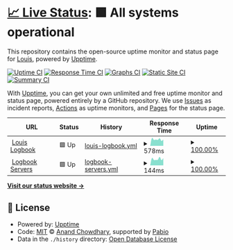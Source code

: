 # [📈 Live Status](https://tototomate123.github.io/louiscreates-upptime): <!--live status--> **🟩 All systems operational**

This repository contains the open-source uptime monitor and status page for [Louis](https://tototomate123.github.io/louiscreates-upptime), powered by [Upptime](https://github.com/upptime/upptime).

[![Uptime CI](https://github.com/tototomate123/louiscreates-upptime/workflows/Uptime%20CI/badge.svg)](https://github.com/tototomate123/louiscreates-upptime/actions?query=workflow%3A%22Uptime+CI%22)
[![Response Time CI](https://github.com/tototomate123/louiscreates-upptime/workflows/Response%20Time%20CI/badge.svg)](https://github.com/tototomate123/louiscreates-upptime/actions?query=workflow%3A%22Response+Time+CI%22)
[![Graphs CI](https://github.com/tototomate123/louiscreates-upptime/workflows/Graphs%20CI/badge.svg)](https://github.com/tototomate123/louiscreates-upptime/actions?query=workflow%3A%22Graphs+CI%22)
[![Static Site CI](https://github.com/tototomate123/louiscreates-upptime/workflows/Static%20Site%20CI/badge.svg)](https://github.com/tototomate123/louiscreates-upptime/actions?query=workflow%3A%22Static+Site+CI%22)
[![Summary CI](https://github.com/tototomate123/louiscreates-upptime/workflows/Summary%20CI/badge.svg)](https://github.com/tototomate123/louiscreates-upptime/actions?query=workflow%3A%22Summary+CI%22)

With [Upptime](https://upptime.js.org), you can get your own unlimited and free uptime monitor and status page, powered entirely by a GitHub repository. We use [Issues](https://github.com/tototomate123/louiscreates-upptime/issues) as incident reports, [Actions](https://github.com/tototomate123/louiscreates-upptime/actions) as uptime monitors, and [Pages](https://tototomate123.github.io/louiscreates-upptime) for the status page.

<!--start: status pages-->
<!-- This summary is generated by Upptime (https://github.com/upptime/upptime) -->
<!-- Do not edit this manually, your changes will be overwritten -->
<!-- prettier-ignore -->
| URL | Status | History | Response Time | Uptime |
| --- | ------ | ------- | ------------- | ------ |
| <img alt="" src="https://icons.duckduckgo.com/ip3/louiscreates.com.ico" height="13"> [Louis Logbook](https://louiscreates.com) | 🟩 Up | [louis-logbook.yml](https://github.com/tototomate123/louiscreates-upptime/commits/HEAD/history/louis-logbook.yml) | <details><summary><img alt="Response time graph" src="./graphs/louis-logbook/response-time-week.png" height="20"> 578ms</summary><br><a href="https://status.louiscreates.com/history/louis-logbook"><img alt="Response time 530" src="https://img.shields.io/endpoint?url=https%3A%2F%2Fraw.githubusercontent.com%2Ftototomate123%2Flouiscreates-upptime%2FHEAD%2Fapi%2Flouis-logbook%2Fresponse-time.json"></a><br><a href="https://status.louiscreates.com/history/louis-logbook"><img alt="24-hour response time 566" src="https://img.shields.io/endpoint?url=https%3A%2F%2Fraw.githubusercontent.com%2Ftototomate123%2Flouiscreates-upptime%2FHEAD%2Fapi%2Flouis-logbook%2Fresponse-time-day.json"></a><br><a href="https://status.louiscreates.com/history/louis-logbook"><img alt="7-day response time 578" src="https://img.shields.io/endpoint?url=https%3A%2F%2Fraw.githubusercontent.com%2Ftototomate123%2Flouiscreates-upptime%2FHEAD%2Fapi%2Flouis-logbook%2Fresponse-time-week.json"></a><br><a href="https://status.louiscreates.com/history/louis-logbook"><img alt="30-day response time 626" src="https://img.shields.io/endpoint?url=https%3A%2F%2Fraw.githubusercontent.com%2Ftototomate123%2Flouiscreates-upptime%2FHEAD%2Fapi%2Flouis-logbook%2Fresponse-time-month.json"></a><br><a href="https://status.louiscreates.com/history/louis-logbook"><img alt="1-year response time 530" src="https://img.shields.io/endpoint?url=https%3A%2F%2Fraw.githubusercontent.com%2Ftototomate123%2Flouiscreates-upptime%2FHEAD%2Fapi%2Flouis-logbook%2Fresponse-time-year.json"></a></details> | <details><summary><a href="https://status.louiscreates.com/history/louis-logbook">100.00%</a></summary><a href="https://status.louiscreates.com/history/louis-logbook"><img alt="All-time uptime 99.56%" src="https://img.shields.io/endpoint?url=https%3A%2F%2Fraw.githubusercontent.com%2Ftototomate123%2Flouiscreates-upptime%2FHEAD%2Fapi%2Flouis-logbook%2Fuptime.json"></a><br><a href="https://status.louiscreates.com/history/louis-logbook"><img alt="24-hour uptime 100.00%" src="https://img.shields.io/endpoint?url=https%3A%2F%2Fraw.githubusercontent.com%2Ftototomate123%2Flouiscreates-upptime%2FHEAD%2Fapi%2Flouis-logbook%2Fuptime-day.json"></a><br><a href="https://status.louiscreates.com/history/louis-logbook"><img alt="7-day uptime 100.00%" src="https://img.shields.io/endpoint?url=https%3A%2F%2Fraw.githubusercontent.com%2Ftototomate123%2Flouiscreates-upptime%2FHEAD%2Fapi%2Flouis-logbook%2Fuptime-week.json"></a><br><a href="https://status.louiscreates.com/history/louis-logbook"><img alt="30-day uptime 99.09%" src="https://img.shields.io/endpoint?url=https%3A%2F%2Fraw.githubusercontent.com%2Ftototomate123%2Flouiscreates-upptime%2FHEAD%2Fapi%2Flouis-logbook%2Fuptime-month.json"></a><br><a href="https://status.louiscreates.com/history/louis-logbook"><img alt="1-year uptime 99.56%" src="https://img.shields.io/endpoint?url=https%3A%2F%2Fraw.githubusercontent.com%2Ftototomate123%2Flouiscreates-upptime%2FHEAD%2Fapi%2Flouis-logbook%2Fuptime-year.json"></a></details>
| <img alt="" src="https://icons.duckduckgo.com/ip3/louiscreates.com.ico" height="13"> [Logbook Servers](https://louiscreates.com/api/postcard) | 🟩 Up | [logbook-servers.yml](https://github.com/tototomate123/louiscreates-upptime/commits/HEAD/history/logbook-servers.yml) | <details><summary><img alt="Response time graph" src="./graphs/logbook-servers/response-time-week.png" height="20"> 144ms</summary><br><a href="https://status.louiscreates.com/history/logbook-servers"><img alt="Response time 170" src="https://img.shields.io/endpoint?url=https%3A%2F%2Fraw.githubusercontent.com%2Ftototomate123%2Flouiscreates-upptime%2FHEAD%2Fapi%2Flogbook-servers%2Fresponse-time.json"></a><br><a href="https://status.louiscreates.com/history/logbook-servers"><img alt="24-hour response time 163" src="https://img.shields.io/endpoint?url=https%3A%2F%2Fraw.githubusercontent.com%2Ftototomate123%2Flouiscreates-upptime%2FHEAD%2Fapi%2Flogbook-servers%2Fresponse-time-day.json"></a><br><a href="https://status.louiscreates.com/history/logbook-servers"><img alt="7-day response time 144" src="https://img.shields.io/endpoint?url=https%3A%2F%2Fraw.githubusercontent.com%2Ftototomate123%2Flouiscreates-upptime%2FHEAD%2Fapi%2Flogbook-servers%2Fresponse-time-week.json"></a><br><a href="https://status.louiscreates.com/history/logbook-servers"><img alt="30-day response time 152" src="https://img.shields.io/endpoint?url=https%3A%2F%2Fraw.githubusercontent.com%2Ftototomate123%2Flouiscreates-upptime%2FHEAD%2Fapi%2Flogbook-servers%2Fresponse-time-month.json"></a><br><a href="https://status.louiscreates.com/history/logbook-servers"><img alt="1-year response time 170" src="https://img.shields.io/endpoint?url=https%3A%2F%2Fraw.githubusercontent.com%2Ftototomate123%2Flouiscreates-upptime%2FHEAD%2Fapi%2Flogbook-servers%2Fresponse-time-year.json"></a></details> | <details><summary><a href="https://status.louiscreates.com/history/logbook-servers">100.00%</a></summary><a href="https://status.louiscreates.com/history/logbook-servers"><img alt="All-time uptime 99.56%" src="https://img.shields.io/endpoint?url=https%3A%2F%2Fraw.githubusercontent.com%2Ftototomate123%2Flouiscreates-upptime%2FHEAD%2Fapi%2Flogbook-servers%2Fuptime.json"></a><br><a href="https://status.louiscreates.com/history/logbook-servers"><img alt="24-hour uptime 100.00%" src="https://img.shields.io/endpoint?url=https%3A%2F%2Fraw.githubusercontent.com%2Ftototomate123%2Flouiscreates-upptime%2FHEAD%2Fapi%2Flogbook-servers%2Fuptime-day.json"></a><br><a href="https://status.louiscreates.com/history/logbook-servers"><img alt="7-day uptime 100.00%" src="https://img.shields.io/endpoint?url=https%3A%2F%2Fraw.githubusercontent.com%2Ftototomate123%2Flouiscreates-upptime%2FHEAD%2Fapi%2Flogbook-servers%2Fuptime-week.json"></a><br><a href="https://status.louiscreates.com/history/logbook-servers"><img alt="30-day uptime 99.09%" src="https://img.shields.io/endpoint?url=https%3A%2F%2Fraw.githubusercontent.com%2Ftototomate123%2Flouiscreates-upptime%2FHEAD%2Fapi%2Flogbook-servers%2Fuptime-month.json"></a><br><a href="https://status.louiscreates.com/history/logbook-servers"><img alt="1-year uptime 99.56%" src="https://img.shields.io/endpoint?url=https%3A%2F%2Fraw.githubusercontent.com%2Ftototomate123%2Flouiscreates-upptime%2FHEAD%2Fapi%2Flogbook-servers%2Fuptime-year.json"></a></details>

<!--end: status pages-->

[**Visit our status website →**](https://tototomate123.github.io/louiscreates-upptime)

## 📄 License

- Powered by: [Upptime](https://github.com/upptime/upptime)
- Code: [MIT](./LICENSE) © [Anand Chowdhary](https://anandchowdhary.com), supported by [Pabio](https://pabio.com)
- Data in the `./history` directory: [Open Database License](https://opendatacommons.org/licenses/odbl/1-0/)
